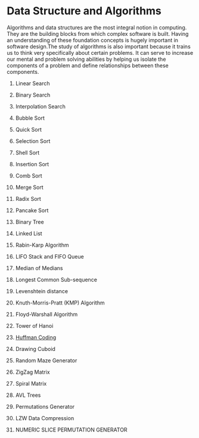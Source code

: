 # Data Structure and Algorithms

Algorithms and data structures are the most integral notion in computing. They are the building blocks from which complex software is built. Having an understanding of these foundation concepts is hugely important in software design.The study of algorithms is also important because it trains us to think very specifically about certain problems. It can serve to increase our mental and problem solving abilities by helping us isolate the components of a problem and define relationships between these components.

1. Linear Search

2. Binary Search

3. Interpolation Search

4. Bubble Sort

5. Quick Sort

6. Selection Sort

7. Shell Sort

8. Insertion Sort

9. Comb Sort

10. Merge Sort

11. Radix Sort

12. Pancake Sort

13. Binary Tree

14. Linked List

15. Rabin-Karp Algorithm

16. LIFO Stack and FIFO Queue

17. Median of Medians

18. Longest Common Sub-sequence

19. Levenshtein distance

20. Knuth-Morris-Pratt (KMP) Algorithm

21. Floyd-Warshall Algorithm

22. Tower of Hanoi

23. [Huffman Coding](https://www.github.com/dolotech/Data-Structure-and-Algorithms/HuffmanCoding.md)

24. Drawing Cuboid

25. Random Maze Generator

26. ZigZag Matrix

27. Spiral Matrix

28. AVL Trees

29. Permutations Generator

30. LZW Data Compression

31. NUMERIC SLICE PERMUTATION GENERATOR
